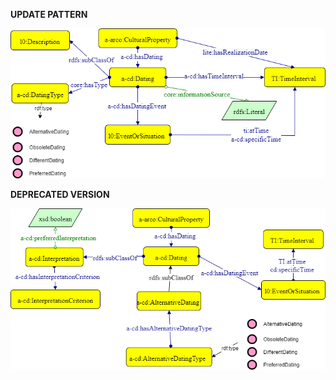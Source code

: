 
**UPDATE PATTERN**


![Acquistion pattern graph](https://github.com/ICCD-MiBACT/ArCo/blob/DEV-1.3.0/ArCo-release/test/2.0/Dating/Dating.png?raw=true)


**DEPRECATED VERSION**


![Acquistion pattern graph](https://github.com/ICCD-MiBACT/ArCo/blob/DEV-1.3.0/ArCo-release/test/2.0/Dating/Dating-versione1-0.png?raw=true)
